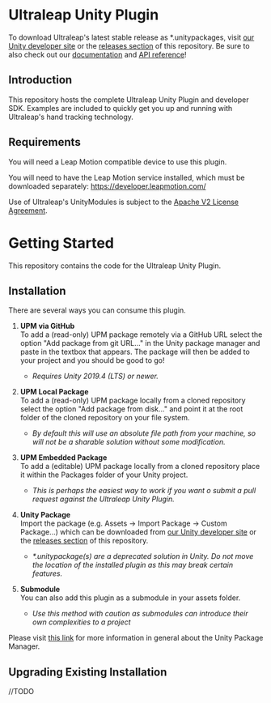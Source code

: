 
<!--links-->
[package-manager]: https://docs.unity3d.com/Manual/Packages.html
[documentation]: https://docs.ultraleap.com/ "Ultraleap UnityPlugin Documentation"
[api-reference]: https://docs.ultraleap.com/ "Ultraleap UnityPlugin API Reference"
[devsite]: https://developer.leapmotion.com/unity/ "Ultraleap Developers site"
[apache]: http://www.apache.org/licenses/LICENSE-2.0 "Apache V2 License"
[releases]: https://github.com/leapmotion/UnityModules/releases

<!--content-->
# Ultraleap Unity Plugin

To download Ultraleap's latest stable release as \*.unitypackages, visit [our Unity developer site][devsite] or the [releases section][releases] of this repository. Be sure to also check out our [documentation][documentation] and [API reference][api-reference]!

## Introduction

This repository hosts the complete Ultraleap Unity Plugin and developer SDK. Examples are included to quickly get you up and running with Ultraleap's hand tracking technology.


## Requirements

You will need a Leap Motion compatible device to use this plugin.

You will need to have the Leap Motion service installed, which must be downloaded separately:
  https://developer.leapmotion.com/

Use of Ultraleap's UnityModules is subject to the [Apache V2 License Agreement][apache].

# Getting Started

This repository contains the code for the Ultraleap Unity Plugin.

## Installation

There are several ways you can consume this plugin.

1. __UPM via GitHub__  
  To add a (read-only) UPM package remotely via a GitHub URL select the option "Add package from git URL…" in the Unity package manager and paste in the textbox that appears. The package will then be added to your project and you should be good to go! 
    * *Requires Unity 2019.4 (LTS) or newer.*

2. __UPM Local Package__  
  To add a (read-only) UPM package locally from a cloned repository select the option "Add package from disk…" and point it at the root folder of the cloned repository on your file system.
    * *By default this will use an absolute file path from your machine, so will not be a sharable solution without some modification.*

3. __UPM Embedded Package__  
  To add a (editable) UPM package locally from a cloned repository place it within the Packages folder of your Unity project.
    * *This is perhaps the easiest way to work if you want o submit a pull request against the Ultraleap Unity Plugin.*

4. __Unity Package__  
  Import the package (e.g. Assets -> Import Package -> Custom Package...) which can be downloaded from [our Unity developer site][devsite] or the [releases section][releases] of this repository.     
    * *\*.unitypackage(s) are a deprecated solution in Unity. Do not move the location of the installed plugin as this may break certain features.*

5. __Submodule__  
  You can also add this plugin as a submodule in your assets folder. 
    * *Use this method with caution as submodules can introduce their own complexities to a project*

<!--6. OpenUPM
Add the following scoped registry to Unity (Edit -> Project Settings... -> Package Manager -> Scoped Registries) 
  Name: Ultraleap - OpenUPM
  URL: https://package.openupm.com
  Scope(s): com.ultraleap
  Then select "My Registries" from the package manager and install the Ultraleap Unity plugin.-->

Please visit [this link][package-manager] for more information in general about the Unity Package Manager.

## Upgrading Existing Installation

//TODO